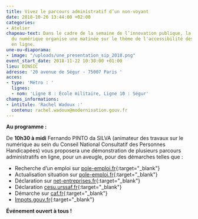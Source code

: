 ```yaml
---
title: Vivez le parcours administratif d’un non-voyant
date: 2018-10-26 13:44:00 +02:00
categories:
- Atelier
chapeau-text: Dans le cadre de la semaine de l’innovation publique, la direction interministérielle
  du numérique organise une matinée sur le thème de l'accessibilité des démarches
  en ligne.
une-ou-diaporama:
- image: "/uploads/une_presentation_sip_2018.png"
event_start_date: 2018-11-22 10:30:00 +01:00
lieu: DINSIC
adresse: '20 avenue de Ségur - 75007 Paris '
acces:
- type: 'Métro : '
  lignes:
  - nom: 'Ligne 8 : École militaire, Ligne 10 : Ségur'
champs_informations:
- intitule: 'Rachel Wadoux :'
  contenu: rachel.wadoux@modernisation.gouv.fr
---
```


**Au programme :**

De **10h30 à midi** Fernando PINTO da SILVA (animateur des travaux sur le numérique au sein du Conseil National Consultatif des Personnes Handicapées) vous proposera une  démonstration de plusieurs parcours administratifs en ligne, pour un aveugle, pour des démarches telles que :
 
* Recherche d’un emploi sur [pole-emploi.fr](https://www.pole-emploi.fr/accueil/){:target="_blank"}
* Actualisation situation sur [pole-emploi.fr](https://www.pole-emploi.fr/accueil/){:target="_blank"}
* Déclaration sur [net-entreprises.fr](https://www.net-entreprises.fr/){:target="_blank"}
* Déclaration [cesu.urssaf.fr](https://www.cesu.urssaf.fr/info/accueil.html){:target="_blank"}
* Démarche sur [caf.fr](http://www.caf.fr/){:target="_blank"}
* [Impots.gouv.fr](https://www.impots.gouv.fr/portail/){:target="_blank"}
 
**Événement ouvert à tous !** 
